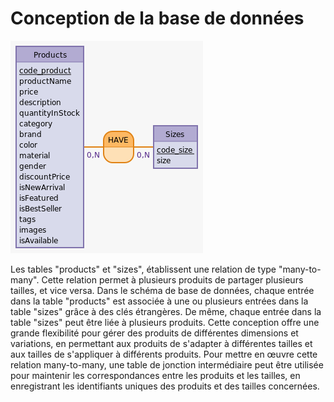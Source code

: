 # Conception de la base de données

![Image mcd](../../static/img/mcd.png)

Les tables "products" et "sizes", établissent une relation de type "many-to-many". Cette relation permet à plusieurs produits de partager plusieurs tailles, et vice versa. Dans le schéma de base de données, chaque entrée dans la table "products" est associée à une ou plusieurs entrées dans la table "sizes" grâce à des clés étrangères. De même, chaque entrée dans la table "sizes" peut être liée à plusieurs produits. Cette conception offre une grande flexibilité pour gérer des produits de différentes dimensions et variations, en permettant aux produits de s'adapter à différentes tailles et aux tailles de s'appliquer à différents produits. Pour mettre en œuvre cette relation many-to-many, une table de jonction intermédiaire peut être utilisée pour maintenir les correspondances entre les produits et les tailles, en enregistrant les identifiants uniques des produits et des tailles concernées.